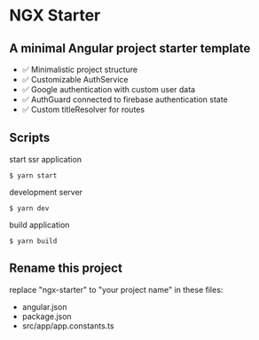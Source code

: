 # NGX Starter

## A minimal Angular project starter template

- ✅ Minimalistic project structure
- ✅ Customizable AuthService
- ✅ Google authentication with custom user data
- ✅ AuthGuard connected to firebase authentication state
- ✅ Custom titleResolver for routes

## Scripts
start ssr application
```
$ yarn start
```

development server
```
$ yarn dev 
```

build application
```
$ yarn build
```

## Rename this project

replace "ngx-starter" to "your project name" in these files:
- angular.json
- package.json
- src/app/app.constants.ts

